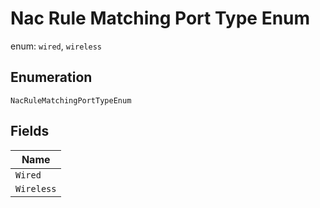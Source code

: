 
# Nac Rule Matching Port Type Enum

enum: `wired`, `wireless`

## Enumeration

`NacRuleMatchingPortTypeEnum`

## Fields

| Name |
|  --- |
| `Wired` |
| `Wireless` |

